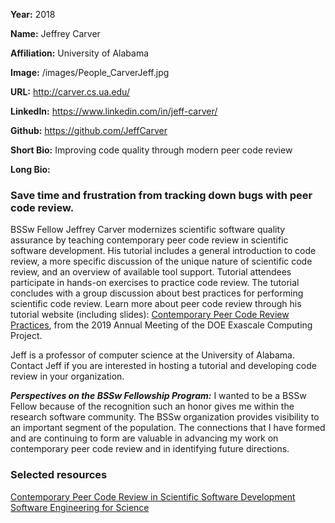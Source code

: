 **Year:** 2018

**Name:** Jeffrey Carver

**Affiliation:** University of Alabama

**Image:** /images/People_CarverJeff.jpg

**URL:** http://carver.cs.ua.edu/

**LinkedIn:** https://www.linkedin.com/in/jeff-carver/

**Github:** https://github.com/JeffCarver

**Short Bio:** Improving code quality through modern peer code review  

**Long Bio:** 
### Save time and frustration from tracking down bugs with peer code review.
BSSw Fellow Jeffrey Carver modernizes scientific software quality assurance by teaching contemporary peer code review in scientific software development. His tutorial includes a general introduction to code review, a more specific discussion of the unique nature of scientific code review, and an overview of available tool support. Tutorial attendees participate in hands-on exercises to practice code review. The tutorial concludes with a group discussion about best practices for performing scientific code review. Learn more about peer code review through his tutorial website (including slides): <a href="https://se4science.org/tutorials/ECP19/"> Contemporary Peer Code Review Practices</a>, from the 2019 Annual Meeting of the DOE Exascale Computing Project. 

Jeff is a professor of computer science at the University of Alabama. Contact Jeff if you are interested in hosting a tutorial and developing code review in your organization.

***Perspectives on the BSSw Fellowship Program:*** I wanted to be a BSSw Fellow because of the recognition such an honor gives me within the research software community. The BSSw organization provides visibility to an important segment of the population. The connections that I have formed and are continuing to form are valuable in advancing my work on contemporary peer code review and in identifying future directions.

### Selected resources
<a href="https://bssw.io/events/contemporary-peer-code-review-in-scientific-software-development-escience-2018-tutorial" class="link-row">Contemporary Peer Code Review in Scientific Software Development</a>
<a href="https://bssw.io/items/software-engineering-for-science-se4science/" class="link-row">Software Engineering for Science</a>
